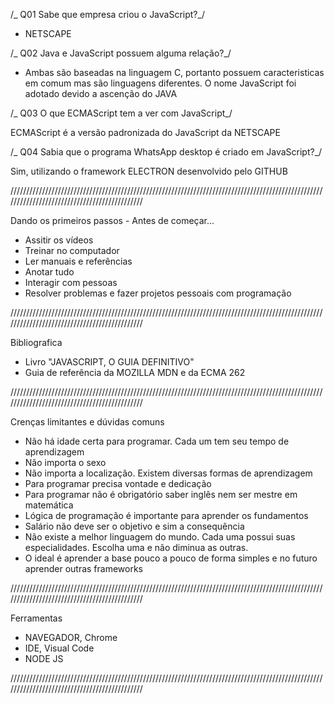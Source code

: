 /_ Q01
Sabe que empresa criou o JavaScript?_/

- NETSCAPE

/_ Q02
Java e JavaScript possuem alguma relação?_/

- Ambas são baseadas na linguagem C, portanto possuem caracteristicas em comum mas são linguagens diferentes. O nome JavaScript foi adotado devido a ascenção do JAVA

/_ Q03
O que ECMAScript tem a ver com JavaScript_/

ECMAScript é a versão padronizada do JavaScript da NETSCAPE

/_ Q04
Sabia que o programa WhatsApp desktop é criado em JavaScript?_/

Sim, utilizando o framework ELECTRON desenvolvido pelo GITHUB

/////////////////////////////////////////////////////////////////////////////////////////////////////////////////////////////////////////////

Dando os primeiros passos - Antes de começar...

- Assitir os vídeos
- Treinar no computador
- Ler manuais e referências
- Anotar tudo
- Interagir com pessoas
- Resolver problemas e fazer projetos pessoais com programação

/////////////////////////////////////////////////////////////////////////////////////////////////////////////////////////////////////////////

Bibliografica

- Livro "JAVASCRIPT, O GUIA DEFINITIVO"
- Guia de referência da MOZILLA MDN e da ECMA 262

/////////////////////////////////////////////////////////////////////////////////////////////////////////////////////////////////////////////

Crenças limitantes e dúvidas comuns

- Não há idade certa para programar. Cada um tem seu tempo de aprendizagem
- Não importa o sexo
- Não importa a localização. Existem diversas formas de aprendizagem
- Para programar precisa vontade e dedicação
- Para programar não é obrigatório saber inglês nem ser mestre em matemática
- Lógica de programação é importante para aprender os fundamentos
- Salário não deve ser o objetivo e sim a consequência
- Não existe a melhor linguagem do mundo. Cada uma possui suas especialidades. Escolha uma e não diminua as outras.
- O ideal é aprender a base pouco a pouco de forma simples e no futuro aprender outras frameworks

/////////////////////////////////////////////////////////////////////////////////////////////////////////////////////////////////////////////

Ferramentas

- NAVEGADOR, Chrome
- IDE, Visual Code
- NODE JS

/////////////////////////////////////////////////////////////////////////////////////////////////////////////////////////////////////////////
